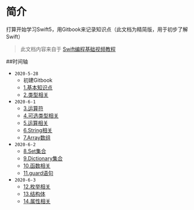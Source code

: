# 简介

打算开始学习Swift5，用Gitbook来记录知识点（此文档为精简版，用于初步了解Swift）

>此文档内容来自于 [Swift编程基础视频教程](https://www.bilibili.com/video/BV144411C7Gg?from=search&seid=12798090312513947407)

##时间轴

* `2020-5-28`
  * 初建Gitbook
  * [1.基本知识点](Learn/Swift-01.md)
  * [2.类型相关](Learn/Swift-02.md)
* `2020-6-1`
  * [3.运算符](Learn/Swift-03.md)
  * [4.可选类型相关](Learn/Swift-04.md)
  * [5.运算相关](Learn/Swift-05.md)
  * [6.String相关](Learn/Swift-06.md) 
  * [7.Array数组](Learn/Swift-07.md)
* `2020-6-2`
  * [8.Set集合](Learn/Swift-08.md)
  * [9.Dictionary集合](Learn/Swift-09.md)
  * [10.函数相关](Learn/Swift-10.md)
  * [11.guard语句](Learn/Swift-11.md)
* `2020-6-3`
  * [12.枚举相关](Learn/Swift-12.md)
  * [13.结构体](Learn/Swift-13.md)
  * [14.属性相关](Learn/Swift-14.md)